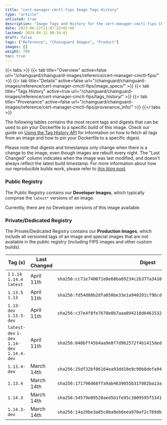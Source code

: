 ```yaml
---
title: "cert-manager-cmctl-fips Image Tags History"
type: "article"
unlisted: true
description: "Image Tags and History for the cert-manager-cmctl-fips Chainguard Image"
date: 2023-06-22T11:07:52+02:00
lastmod: 2024-04-12 00:54:01
draft: false
tags: ["Reference", "Chainguard Images", "Product"]
images: []
weight: 700
toc: true
---
```


{{< tabs >}}
{{< tab title="Overview" active=false url="/chainguard/chainguard-images/reference/cert-manager-cmctl-fips/" >}}
{{< tab title="Details" active=false url="/chainguard/chainguard-images/reference/cert-manager-cmctl-fips/image_specs/" >}}
{{< tab title="Tags History" active=true url="/chainguard/chainguard-images/reference/cert-manager-cmctl-fips/tags_history/" >}}
{{< tab title="Provenance" active=false url="/chainguard/chainguard-images/reference/cert-manager-cmctl-fips/provenance_info/" >}}
{{</ tabs >}}

The following tables contains the most recent tags and digests that can be used to pin your Dockerfile to a specific build of this image. Check our guide on [Using the Tag History API](/chainguard/chainguard-images/using-the-tag-history-api/) for information on how to fetch all tags from an image and how to pin your Dockerfile to a specific digest.

Please note that digests and timestamps only change when there is a change to the image, even though images are rebuilt every night. The "Last Changed" column indicates when the image was last modified, and doesn't always reflect the latest build timestamp. For more information about how our reproducible builds work, please refer to [this blog post](https://www.chainguard.dev/unchained/reproducing-chainguards-reproducible-image-builds).

### Public Registry
The Public Registry contains our **Developer Images**, which typically comprise the `latest*` versions of an image.

Currently, there are no Developer versions of this image available.

### Private/Dedicated Registry
The Private/Dedicated Registry contains our **Production Images**, which include all versioned tags of an image and special images that are not available in the public registry (including FIPS images and other custom builds).

| Tag (s)                                       | Last Changed | Digest                                                                    |
|-----------------------------------------------|--------------|---------------------------------------------------------------------------|
|  `1` `1.14` `1.14.4` `latest`                 | April 11th   | `sha256:cc71e740071e0e60ba69234c2b377a3410781aac747263b591acb737e1e8827e` |
|  `1.13.5` `1.13`                              | April 11th   | `sha256:fd54d88b2dfa050be33e1a940201cf9bcd25f69ffe31b75e007f0eed5a5f77bd` |
|  `1.13-dev` `1.13.5-dev`                      | April 11th   | `sha256:c37e4f8fe7678e0b7aaa094218d64615329797393159142e0569e609052b25d5` |
|  `latest-dev` `1-dev` `1.14-dev` `1.14.4-dev` | April 11th   | `sha256:048bff45b4aa9e8f7d962572f4b1415ded5119a5933b4d9a6912787581a7fc15` |
|  `1.13.4-dev`                                 | March 14th   | `sha256:25df32bf06164ea93dd10e9c90b8defa94a86eed0aa320f9dd5eefca482eb201` |
|  `1.13.4`                                     | March 14th   | `sha256:171796d68ffa9ab4639055b31f082ba13a4e3fb3c30464b46c6c463abc6a4223` |
|  `1.14.3`                                     | March 14th   | `sha256:54579e09528aed5b1fe95c1009595f5341dec5e263f61d62c781656835336470` |
|  `1.14.3-dev`                                 | March 14th   | `sha256:14a29be3a85c8ba9eb6eea970af2c769db6686fa6325e22afe2ba992698cf05c` |

